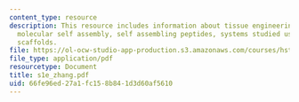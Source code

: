 ```yaml
---
content_type: resource
description: This resource includes information about tissue engineering key ingredients,
  molecular self assembly, self assembling peptides, systems studied using peptide
  scaffolds.
file: https://ol-ocw-studio-app-production.s3.amazonaws.com/courses/hst-535-principles-and-practice-of-tissue-engineering-fall-2004/66fe96ed27a1fc158b841d3d60af5610_s1e_zhang.pdf
file_type: application/pdf
resourcetype: Document
title: s1e_zhang.pdf
uid: 66fe96ed-27a1-fc15-8b84-1d3d60af5610
---
```

